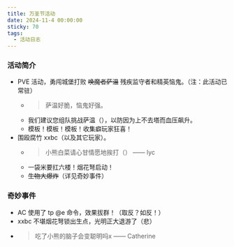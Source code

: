 ```yaml
---
title: 万圣节活动
date: 2024-11-4 00:00:00
sticky: 70
tags:
  - 活动日志
---
```


### 活动简介

- PVE 活动，勇闯城堡打败 ~~唤魔者萨温~~ 残疾监守者和精英恼鬼。（注：此活动已常驻）
  - > 萨温好脆，恼鬼好强。
  - 我们建议您组队挑战萨温（），以防因为上不去塔而血压飙升。
  - 模板！模板！模板！收集癖玩家狂喜！
- 围殴腐竹 xxbc（以及其它玩家）。
  - > 小熊白菜请心甘情愿地挨打（） —— lyc
  - 一袋米要扛六楼！烟花弩启动！
  - ~~生物大爆炸~~（详见奇妙事件）

### 奇妙事件

- AC 使用了 tp @e 命令，效果拔群！（取反？如反！）
- xxbc 不堪烟花弩锁出生点，光明正大退游了（悲）
- > 吃了小熊的脑子会变聪明吗x —— Catherine
